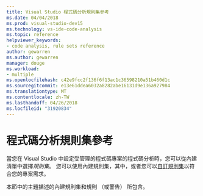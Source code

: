 ```yaml
---
title: Visual Studio 程式碼分析規則集參考
ms.date: 04/04/2018
ms.prod: visual-studio-dev15
ms.technology: vs-ide-code-analysis
ms.topic: reference
helpviewer_keywords:
- code analysis, rule sets reference
author: gewarren
ms.author: gewarren
manager: douge
ms.workload:
- multiple
ms.openlocfilehash: c42e9fcc2f136f6f13ac1c36598210a51b460d1c
ms.sourcegitcommit: e13e61ddea6032a8282abe16131d9e136a927984
ms.translationtype: MT
ms.contentlocale: zh-TW
ms.lasthandoff: 04/26/2018
ms.locfileid: "31920834"
---
```

# <a name="code-analysis-rule-set-reference"></a>程式碼分析規則集參考

當您在 Visual Studio 中設定受管理的程式碼專案的程式碼分析時，您可以從內建清單中選擇*規則集*。 您可以使用內建規則集，其中，或者您可以[自訂規則集](../code-quality/how-to-create-a-custom-rule-set.md)以符合您的專案需求。

本節中的主題描述的內建規則集和規則 （或警告） 所包含。